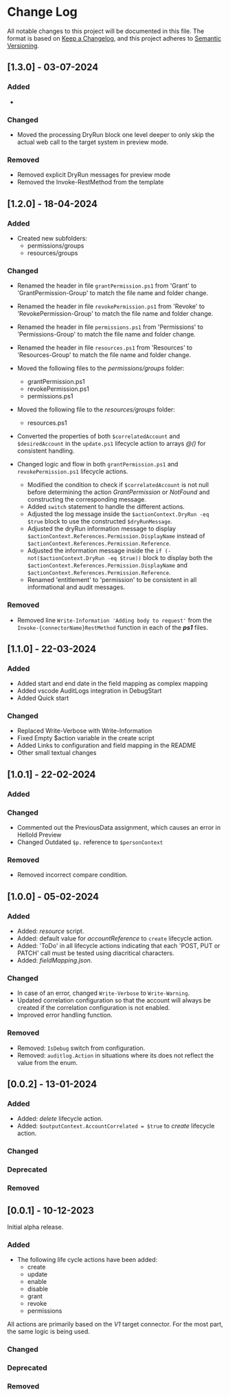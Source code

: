 # Change Log

All notable changes to this project will be documented in this file. The format is based on [Keep a Changelog](https://keepachangelog.com), and this project adheres to [Semantic Versioning](https://semver.org).

## [1.3.0] - 03-07-2024

### Added

 -

### Changed
 - Moved the processing DryRun block one level deeper to only skip the actual web call to the target system in preview mode.

### Removed
- Removed explicit DryRun messages for preview mode
- Removed the Invoke-<connectorName>RestMethod from the template

## [1.2.0] - 18-04-2024

### Added

- Created new subfolders:
  - permissions/groups
  - resources/groups

### Changed

- Renamed the header in file `grantPermission.ps1` from 'Grant' to  'GrantPermission-Group' to match the file name and folder change.
- Renamed the header in file `revokePermission.ps1` from 'Revoke' to  'RevokePermission-Group' to match the file name and folder change.
- Renamed the header in file `permissions.ps1` from 'Permissions' to  'Permissions-Group' to match the file name and folder change.
- Renamed the header in file `resources.ps1` from 'Resources' to  'Resources-Group' to match the file name and folder change.

- Moved the following files to the _permissions/groups_ folder:
  - grantPermission.ps1
  - revokePermission.ps1
  - permissions.ps1

- Moved the following file to the _resources/groups_ folder:
  - resources.ps1

- Converted the properties of both `$correlatedAccount` and `$desiredAccount` in the `update.ps1` lifecycle action to arrays _@()_ for consistent handling.

- Changed logic and flow in both `grantPermission.ps1` and `revokePermission.ps1` lifecycle actions.
  - Modified the condition to check if `$correlatedAccount` is not null before determining the action _GrantPermission_ or _NotFound_ and constructing the corresponding message.
  - Added `switch` statement to handle the different actions.
  - Adjusted the log message inside the `$actionContext.DryRun -eq $true` block to use the constructed `$dryRunMessage`.
  - Adjusted the dryRun information message to display `$actionContext.References.Permission.DisplayName` instead of `$actionContext.References.Permission.Reference`.
  - Adjusted the information message inside the `if (-not($actionContext.DryRun -eq $true))` block to display both the `$actionContext.References.Permission.DisplayName` and `$actionContext.References.Permission.Reference`.
  - Renamed 'entitlement' to 'permission' to be consistent in all informational and audit messages.

### Removed

- Removed line `Write-Information 'Adding body to request'` from the `Invoke-{connectorName}RestMethod` function in each of the __*ps1*__ files.

## [1.1.0] - 22-03-2024

### Added
- Added start and end date in the field mapping as complex mapping
- Added vscode AuditLogs integration in DebugStart
- Added Quick start

### Changed
- Replaced Write-Verbose with Write-Information
- Fixed Empty $action variable in the create script
- Added Links to configuration and field mapping in the README
- Other small textual changes

## [1.0.1] - 22-02-2024

### Added

### Changed
- Commented out the PreviousData assignment, which causes an error in HelloId Preview
- Changed Outdated `$p.` reference to `$personContext`

### Removed
 - Removed incorrect compare condition.

## [1.0.0] - 05-02-2024

### Added

- Added: _resource_ script.
- Added: default value for _accountReference_ to `create` lifecycle action.
- Added: 'ToDo' in all lifecycle actions indicating that each 'POST, PUT or PATCH' call must be tested using diacritical characters.
- Added: _fieldMapping.json_.

### Changed

- In case of an error, changed `Write-Verbose` to `Write-Warning`.
- Updated correlation configuration so that the account will always be created if the correlation configuration is not enabled.
- Improved error handling function.

### Removed

- Removed: `IsDebug` switch from configuration.
- Removed: `auditlog.Action` in situations where its does not reflect the value from the enum.

## [0.0.2] - 13-01-2024

### Added

- Added: _delete_ lifecycle action.
- Added: `$outputContext.AccountCorrelated = $true` to _create_ lifecycle action.

### Changed

### Deprecated

### Removed

## [0.0.1] - 10-12-2023

Initial alpha release.

### Added

- The following life cycle actions have been added:
  - create
  - update
  - enable
  - disable
  - grant
  - revoke
  - permissions

All actions are primarily based on the _V1_ target connector. For the most part, the same logic is being used.

### Changed

### Deprecated

### Removed

